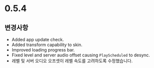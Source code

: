# 0.5.4

## 변경사항

- Added app update check.
- Added transform capability to skin.
- Improved loading progress bar.
- Fixed level and server audio offset causing `PlayScheduled` to desync.
- 레벨 및 서버 오디오 오프셋이 레벨 속도를 고려하도록 수정했습니다.
